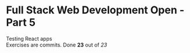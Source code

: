 <h1>Full Stack Web Development Open - Part 5</h1>

Testing React apps</br>
Exercises are commits. Done **23** out of *23*
</br></br>

```

```